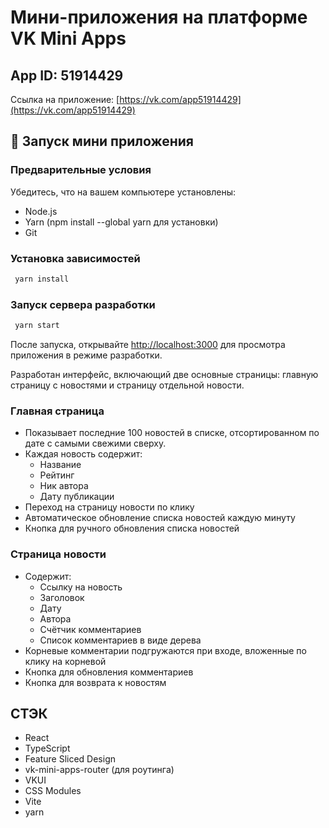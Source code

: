 # Мини-приложения на платформе VK Mini Apps

## App ID: 51914429

Ссылка на приложение: [https://vk.com/app51914429](https://vk.com/app51914429)

## 🚀 Запуск мини приложения

### Предварительные условия

Убедитесь, что на вашем компьютере установлены:

- Node.js
- Yarn (npm install --global yarn для установки)
- Git

### Установка зависимостей

```sh
 yarn install
```

### Запуск сервера разработки

```sh
 yarn start
```

После запуска, открывайте [http://localhost:3000](http://localhost:3000) для просмотра приложения в режиме разработки.

Разработан интерфейс, включающий две основные страницы: главную страницу с новостями и страницу отдельной новости.

### Главная страница

- Показывает последние 100 новостей в списке, отсортированном по дате с самыми свежими сверху.
- Каждая новость содержит:
  - Название
  - Рейтинг
  - Ник автора
  - Дату публикации
- Переход на страницу новости по клику
- Автоматическое обновление списка новостей каждую минуту
- Кнопка для ручного обновления списка новостей

### Страница новости

- Содержит:
  - Ссылку на новость
  - Заголовок
  - Дату
  - Автора
  - Счётчик комментариев
  - Список комментариев в виде дерева
- Корневые комментарии подгружаются при входе, вложенные по клику на корневой
- Кнопка для обновления комментариев
- Кнопка для возврата к новостям

## СТЭК

- React
- TypeScript
- Feature Sliced Design
- vk-mini-apps-router (для роутинга)
- VKUI
- CSS Modules
- Vite
- yarn
